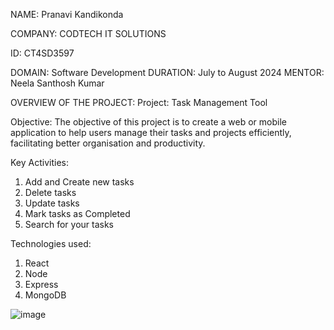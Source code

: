 NAME: Pranavi Kandikonda

COMPANY: CODTECH IT SOLUTIONS

ID: CT4SD3597

DOMAIN: Software Development
DURATION: July to August 2024
MENTOR: Neela Santhosh Kumar

OVERVIEW OF THE PROJECT:
Project: Task Management Tool

Objective:
The objective of this project is to create a web or mobile application to help users manage their tasks and projects efficiently, facilitating better organisation and productivity.

Key Activities:
1) Add and Create new tasks
2) Delete tasks
3) Update tasks
4) Mark tasks as Completed
5) Search for your tasks

Technologies used:
1) React
2) Node
3) Express
4) MongoDB

![image](https://github.com/user-attachments/assets/edbdf00c-ba71-4e5d-a0a4-8a8120f97029)

